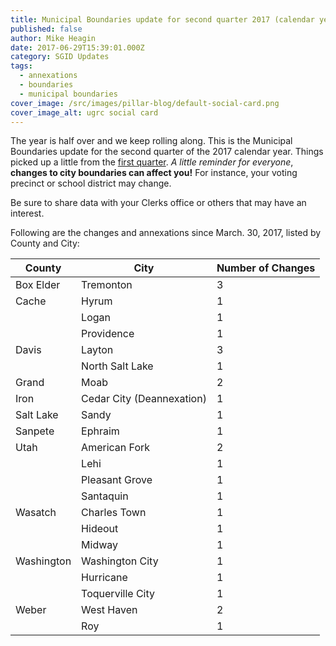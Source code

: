 ```yaml
---
title: Municipal Boundaries update for second quarter 2017 (calendar year)
published: false
author: Mike Heagin
date: 2017-06-29T15:39:01.000Z
category: SGID Updates
tags:
  - annexations
  - boundaries
  - municipal boundaries
cover_image: /src/images/pillar-blog/default-social-card.png
cover_image_alt: ugrc social card
---
```


The year is half over and we keep rolling along. This is the Municipal Boundaries update for the second quarter of the 2017 calendar year. Things picked up a little from the [first quarter](/blog/2017-03-29-municipal-boundaries-update-for-first-quarter-calendar-year). _A little reminder for everyone_, **changes to city boundaries can affect you!** For instance, your voting precinct or school district may change.

Be sure to share data with your Clerks office or others that may have an interest.

Following are the changes and annexations since March. 30, 2017, listed by County and City:

| County     | City                      | Number of Changes |
| ---------- | ------------------------- | ----------------- |
| Box Elder  | Tremonton                 | 3                 |
| Cache      | Hyrum                     | 1                 |
|            | Logan                     | 1                 |
|            | Providence                | 1                 |
| Davis      | Layton                    | 3                 |
|            | North Salt Lake           | 1                 |
| Grand      | Moab                      | 2                 |
| Iron       | Cedar City (Deannexation) | 1                 |
| Salt Lake  | Sandy                     | 1                 |
| Sanpete    | Ephraim                   | 1                 |
| Utah       | American Fork             | 2                 |
|            | Lehi                      | 1                 |
|            | Pleasant Grove            | 1                 |
|            | Santaquin                 | 1                 |
| Wasatch    | Charles Town              | 1                 |
|            | Hideout                   | 1                 |
|            | Midway                    | 1                 |
| Washington | Washington City           | 1                 |
|            | Hurricane                 | 1                 |
|            | Toquerville City          | 1                 |
| Weber      | West Haven                | 2                 |
|            | Roy                       | 1                 |
